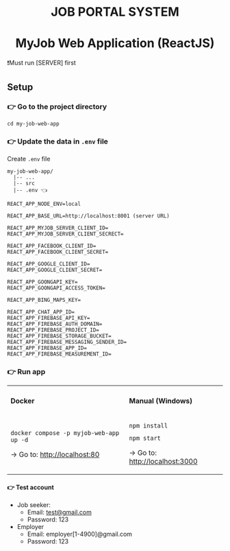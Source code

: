 <h1 align="center">JOB PORTAL SYSTEM</h1>
<h1 align="center">MyJob Web Application (ReactJS)</h1>

❗Must run [SERVER] first

## Setup

### 👉 Go to the project directory

```plaintext
cd my-job-web-app
```

### 👉 Update the data in `.env` file

Create `.env` file

```plaintext
my-job-web-app/
  |-- ...
  |-- src
  |-- .env 👈
```

```plaintext
REACT_APP_NODE_ENV=local

REACT_APP_BASE_URL=http://localhost:8001 (server URL)

REACT_APP_MYJOB_SERVER_CLIENT_ID=
REACT_APP_MYJOB_SERVER_CLIENT_SECRECT=

REACT_APP_FACEBOOK_CLIENT_ID=
REACT_APP_FACEBOOK_CLIENT_SECRET=

REACT_APP_GOOGLE_CLIENT_ID=
REACT_APP_GOOGLE_CLIENT_SECRET=

REACT_APP_GOONGAPI_KEY=
REACT_APP_GOONGAPI_ACCESS_TOKEN=

REACT_APP_BING_MAPS_KEY=

REACT_APP_CHAT_APP_ID=
REACT_APP_FIREBASE_API_KEY=
REACT_APP_FIREBASE_AUTH_DOMAIN=
REACT_APP_FIREBASE_PROJECT_ID=
REACT_APP_FIREBASE_STORAGE_BUCKET=
REACT_APP_FIREBASE_MESSAGING_SENDER_ID=
REACT_APP_FIREBASE_APP_ID=
REACT_APP_FIREBASE_MEASUREMENT_ID=
```

### 👉 Run app

<table><tbody><tr><td><h4>Docker</h4></td><td><h4>Manual (Windows)</h4></td></tr><tr><td><pre><code class="language-plaintext">docker compose -p myjob-web-app up -d</code></pre><p>→ Go to: <a href="http://localhost:80">http://localhost:80</a></p></td><td><pre><code class="language-plaintext">npm install</code></pre><pre><code class="language-plaintext">npm start</code></pre><p>→ Go to: <a href="http://localhost:3000">http://localhost:3000</a></p></td></tr></tbody></table>

#### 👉 Test account

-   Job seeker:
    -   Email: test@gmail.com
    -   Password: 123
-   Employer
    -   Email: employer\[1-4900\]@gmail.com
    -   Password: 123
